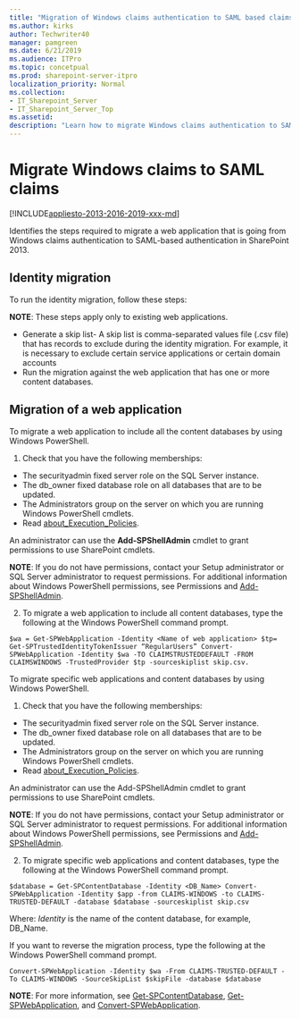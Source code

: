 ```yaml
---
title: "Migration of Windows claims authentication to SAML based claims authentication in SharePoint Server"
ms.author: kirks
author: Techwriter40
manager: pamgreen
ms.date: 6/21/2019
ms.audience: ITPro
ms.topic: concetpual
ms.prod: sharepoint-server-itpro
localization_priority: Normal
ms.collection:
- IT_Sharepoint_Server
- IT_Sharepoint_Server_Top
ms.assetid: 
description: "Learn how to migrate Windows claims authentication to SAML based claims authentication in SharePoint Server."
---
```


# Migrate Windows claims to SAML claims

[!INCLUDE[appliesto-2013-2016-2019-xxx-md](../includes/appliesto-2013-2016-2019-xxx-md.md)]  

Identifies the steps required to migrate a web application that is going from Windows claims authentication to SAML-based authentication in SharePoint 2013.

## Identity migration ##

To run the identity migration, follow these steps:

**NOTE**:   These steps apply only to existing web applications.

- Generate a skip list- A skip list is comma-separated values file (.csv file) that has records to exclude during the identity migration. For example, it is necessary to exclude certain service applications or certain domain accounts
- Run the migration against the web application that has one or more content databases.

## Migration of a web application ##

To migrate a web application to include all the content databases by using Windows PowerShell.

1.	Check that you have the following memberships:

- The securityadmin fixed server role on the SQL Server instance.
- The db_owner fixed database role on all databases that are to be updated.
- The Administrators group on the server on which you are running Windows PowerShell cmdlets.
- Read [about_Execution_Policies](https://go.microsoft.com/fwlink/p/?LinkId=193050).

An administrator can use the **Add-SPShellAdmin** cmdlet to grant permissions to use SharePoint cmdlets.

**NOTE**:   If you do not have permissions, contact your Setup administrator or SQL Server administrator to request permissions. For additional information about Windows PowerShell permissions, see Permissions and [Add-SPShellAdmin](https://docs.microsoft.com/en-us/powershell/module/sharepoint-server/add-spshelladmin?view=sharepoint-ps).

2.	To migrate a web application to include all content databases, type the following at the Windows PowerShell command prompt.

```
$wa = Get-SPWebApplication -Identity <Name of web application> $tp= Get-SPTrustedIdentityTokenIssuer “RegularUsers” Convert-SPWebApplication -Identity $wa -TO CLAIMSTRUSTEDDEFAULT -FROM CLAIMSWINDOWS -TrustedProvider $tp -sourceskiplist skip.csv.
```

To migrate specific web applications and content databases by using Windows PowerShell.

1.	Check that you have the following memberships:
- The securityadmin fixed server role on the SQL Server instance.
- The db_owner fixed database role on all databases that are to be updated.
- The Administrators group on the server on which you are running Windows PowerShell cmdlets.
- Read [about_Execution_Policies](https://go.microsoft.com/fwlink/p/?LinkId=193050).

An administrator can use the Add-SPShellAdmin cmdlet to grant permissions to use SharePoint cmdlets.

**NOTE**:   If you do not have permissions, contact your Setup administrator or SQL Server administrator to request permissions. For additional information about Windows PowerShell permissions, see Permissions and [Add-SPShellAdmin](https://docs.microsoft.com/en-us/powershell/module/sharepoint-server/add-spshelladmin?view=sharepoint-ps).

 
2.	To migrate specific web applications and content databases, type the following at the Windows PowerShell command prompt.

```
$database = Get-SPContentDatabase -Identity <DB_Name> Convert-SPWebApplication -Identity $app -from CLAIMS-WINDOWS -to CLAIMS-TRUSTED-DEFAULT -database $database -sourceskiplist skip.csv 
```
Where: *Identity* is the name of the content database, for example, DB_Name.

If you want to reverse the migration process, type the following at the Windows PowerShell command prompt.

```
Convert-SPWebApplication -Identity $wa -From CLAIMS-TRUSTED-DEFAULT -To CLAIMS-WINDOWS -SourceSkipList $skipFile -database $database 
```

**NOTE**:   For more information, see [Get-SPContentDatabase](https://docs.microsoft.com/en-us/powershell/module/sharepoint-server/get-spcontentdatabase?view=sharepoint-ps), [Get-SPWebApplication](https://docs.microsoft.com/en-us/powershell/module/sharepoint-server/get-spwebapplication?view=sharepoint-ps), and [Convert-SPWebApplication](https://docs.microsoft.com/en-us/powershell/module/sharepoint-server/convert-spwebapplication?view=sharepoint-ps).


 

